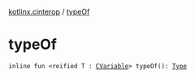 [kotlinx.cinterop](index.md) / [typeOf](./type-of.md)

# typeOf

`inline fun <reified T : `[`CVariable`](-c-variable/index.md)`> typeOf(): `[`Type`](-c-variable/-type/index.md)